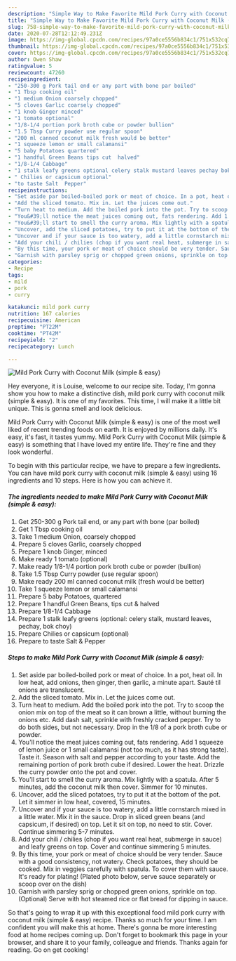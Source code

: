 ```yaml
---
description: "Simple Way to Make Favorite Mild Pork Curry with Coconut Milk (simple &amp;amp; easy)"
title: "Simple Way to Make Favorite Mild Pork Curry with Coconut Milk (simple &amp;amp; easy)"
slug: 758-simple-way-to-make-favorite-mild-pork-curry-with-coconut-milk-simple-and-amp-easy
date: 2020-07-28T12:12:49.231Z
image: https://img-global.cpcdn.com/recipes/97a0ce5556b834c1/751x532cq70/mild-pork-curry-with-coconut-milk-simple-easy-recipe-main-photo.jpg
thumbnail: https://img-global.cpcdn.com/recipes/97a0ce5556b834c1/751x532cq70/mild-pork-curry-with-coconut-milk-simple-easy-recipe-main-photo.jpg
cover: https://img-global.cpcdn.com/recipes/97a0ce5556b834c1/751x532cq70/mild-pork-curry-with-coconut-milk-simple-easy-recipe-main-photo.jpg
author: Owen Shaw
ratingvalue: 5
reviewcount: 47260
recipeingredient:
- "250-300 g Pork tail end or any part with bone par boiled"
- "1 Tbsp cooking oil"
- "1 medium Onion coarsely chopped"
- "5 cloves Garlic coarsely chopped"
- "1 knob Ginger minced"
- "1 tomato optional"
- "1/8-1/4 portion pork broth cube or powder bullion"
- "1.5 Tbsp Curry powder use regular spoon"
- "200 ml canned coconut milk fresh would be better"
- "1 squeeze lemon or small calamansi"
- "5 baby Potatoes quartered"
- "1 handful Green Beans tips cut  halved"
- "1/8-1/4 Cabbage"
- "1 stalk leafy greens optional celery stalk mustard leaves pechay bok choy"
- " Chilies or capsicum optional"
- "to taste Salt  Pepper"
recipeinstructions:
- "Set aside par boiled-boiled pork or meat of choice. In a pot, heat oil. In low heat, add onions, then ginger, then garlic, a minute apart. Sauté til onions are translucent."
- "Add the sliced tomato. Mix in. Let the juices come out."
- "Turn heat to medium. Add the boiled pork into the pot. Try to scoop the onion mix on top of the meat so it can brown a little, without burning the onions etc. Add dash salt, sprinkle with freshly cracked pepper. Try to do both sides, but not necessary. Drop in the 1/8 of a pork broth cube or powder."
- "You&#39;ll notice the meat juices coming out, fats rendering. Add 1 squeeze of lemon juice or 1 small calamansi (not too much, as it has strong taste). Taste it. Season with salt and pepper according to your taste. Add the remaining portion of pork broth cube if desired. Lower the heat. Drizzle the curry powder onto the pot and cover."
- "You&#39;ll start to smell the curry aroma. Mix lightly with a spatula. After 5 minutes, add the coconut milk then cover. Simmer for 10 minutes."
- "Uncover, add the sliced potatoes, try to put it at the bottom of the pot. Let it simmer in low heat, covered, 15 minutes."
- "Uncover and if your sauce is too watery, add a little cornstarch mixed in a little water. Mix it in the sauce. Drop in sliced green beans (and capsicum, if desired) on top. Let it sit on top, no need to stir. Cover. Continue simmering 5-7 minutes."
- "Add your chili / chilies (chop if you want real heat, submerge in sauce) and leafy greens on top. Cover and continue simmering 5 minutes."
- "By this time, your pork or meat of choice should be very tender. Sauce with a good consistency, not watery. Check potatoes, they should be cooked. Mix in veggies carefully with spatula. To cover them with sauce. It&#39;s ready for plating! (Plated photo below, serve sauce separately or scoop over on the dish)"
- "Garnish with parsley sprig or chopped green onions, sprinkle on top. (Optional) Serve with hot steamed rice or flat bread for dipping in sauce."
categories:
- Recipe
tags:
- mild
- pork
- curry

katakunci: mild pork curry 
nutrition: 167 calories
recipecuisine: American
preptime: "PT22M"
cooktime: "PT42M"
recipeyield: "2"
recipecategory: Lunch

---
```



![Mild Pork Curry with Coconut Milk (simple &amp; easy)](https://img-global.cpcdn.com/recipes/97a0ce5556b834c1/751x532cq70/mild-pork-curry-with-coconut-milk-simple-easy-recipe-main-photo.jpg)

Hey everyone, it is Louise, welcome to our recipe site. Today, I'm gonna show you how to make a distinctive dish, mild pork curry with coconut milk (simple &amp; easy). It is one of my favorites. This time, I will make it a little bit unique. This is gonna smell and look delicious.

Mild Pork Curry with Coconut Milk (simple &amp; easy) is one of the most well liked of recent trending foods on earth. It is enjoyed by millions daily. It's easy, it's fast, it tastes yummy. Mild Pork Curry with Coconut Milk (simple &amp; easy) is something that I have loved my entire life. They're fine and they look wonderful.




To begin with this particular recipe, we have to prepare a few ingredients. You can have mild pork curry with coconut milk (simple &amp; easy) using 16 ingredients and 10 steps. Here is how you can achieve it.

<!--inarticleads1-->

##### The ingredients needed to make Mild Pork Curry with Coconut Milk (simple &amp; easy):

1. Get 250-300 g Pork tail end, or any part with bone (par boiled)
1. Get 1 Tbsp cooking oil
1. Take 1 medium Onion, coarsely chopped
1. Prepare 5 cloves Garlic, coarsely chopped
1. Prepare 1 knob Ginger, minced
1. Make ready 1 tomato (optional)
1. Make ready 1/8-1/4 portion pork broth cube or powder (bullion)
1. Take 1.5 Tbsp Curry powder (use regular spoon)
1. Make ready 200 ml canned coconut milk (fresh would be better)
1. Take 1 squeeze lemon or small calamansi
1. Prepare 5 baby Potatoes, quartered
1. Prepare 1 handful Green Beans, tips cut &amp; halved
1. Prepare 1/8-1/4 Cabbage
1. Prepare 1 stalk leafy greens (optional: celery stalk, mustard leaves, pechay, bok choy)
1. Prepare  Chilies or capsicum (optional)
1. Prepare to taste Salt &amp; Pepper




<!--inarticleads2-->

##### Steps to make Mild Pork Curry with Coconut Milk (simple &amp; easy):

1. Set aside par boiled-boiled pork or meat of choice. In a pot, heat oil. In low heat, add onions, then ginger, then garlic, a minute apart. Sauté til onions are translucent.
1. Add the sliced tomato. Mix in. Let the juices come out.
1. Turn heat to medium. Add the boiled pork into the pot. Try to scoop the onion mix on top of the meat so it can brown a little, without burning the onions etc. Add dash salt, sprinkle with freshly cracked pepper. Try to do both sides, but not necessary. Drop in the 1/8 of a pork broth cube or powder.
1. You&#39;ll notice the meat juices coming out, fats rendering. Add 1 squeeze of lemon juice or 1 small calamansi (not too much, as it has strong taste). Taste it. Season with salt and pepper according to your taste. Add the remaining portion of pork broth cube if desired. Lower the heat. Drizzle the curry powder onto the pot and cover.
1. You&#39;ll start to smell the curry aroma. Mix lightly with a spatula. After 5 minutes, add the coconut milk then cover. Simmer for 10 minutes.
1. Uncover, add the sliced potatoes, try to put it at the bottom of the pot. Let it simmer in low heat, covered, 15 minutes.
1. Uncover and if your sauce is too watery, add a little cornstarch mixed in a little water. Mix it in the sauce. Drop in sliced green beans (and capsicum, if desired) on top. Let it sit on top, no need to stir. Cover. Continue simmering 5-7 minutes.
1. Add your chili / chilies (chop if you want real heat, submerge in sauce) and leafy greens on top. Cover and continue simmering 5 minutes.
1. By this time, your pork or meat of choice should be very tender. Sauce with a good consistency, not watery. Check potatoes, they should be cooked. Mix in veggies carefully with spatula. To cover them with sauce. It&#39;s ready for plating! (Plated photo below, serve sauce separately or scoop over on the dish)
1. Garnish with parsley sprig or chopped green onions, sprinkle on top. (Optional) Serve with hot steamed rice or flat bread for dipping in sauce.




So that's going to wrap it up with this exceptional food mild pork curry with coconut milk (simple &amp; easy) recipe. Thanks so much for your time. I am confident you will make this at home. There's gonna be more interesting food at home recipes coming up. Don't forget to bookmark this page in your browser, and share it to your family, colleague and friends. Thanks again for reading. Go on get cooking!
